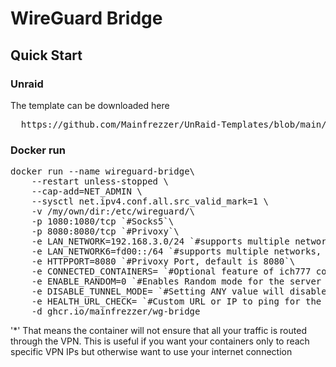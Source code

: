 # WireGuard Bridge

## Quick Start

### Unraid
The template can be downloaded here
<pre>
  https://github.com/Mainfrezzer/UnRaid-Templates/blob/main/mainfrezzer-wg-bridge.xml
</pre>

### Docker run
<pre>
docker run --name wireguard-bridge\
    --restart unless-stopped \
    --cap-add=NET_ADMIN \
    --sysctl net.ipv4.conf.all.src_valid_mark=1 \
    -v /my/own/dir:/etc/wireguard/\
    -p 1080:1080/tcp `#Socks5`\
    -p 8080:8080/tcp `#Privoxy`\
    -e LAN_NETWORK=192.168.3.0/24 `#supports multiple networks, use "," as divider`\
    -e LAN_NETWORK6=fd00::/64 `#supports multiple networks, use "," as divider`\
    -e HTTPPORT=8080 `#Privoxy Port, default is 8080`\
    -e CONNECTED_CONTAINERS= `#Optional feature of ich777 container`\
    -e ENABLE_RANDOM=0 `#Enables Random mode for the server chosen, picks a file from /etc/wireguard at random`\
    -e DISABLE_TUNNEL_MODE= `#Setting ANY value will disable the VPN tunnel enforcement.*`\
    -e HEALTH_URL_CHECK= `#Custom URL or IP to ping for the healthcheck`\
    -d ghcr.io/mainfrezzer/wg-bridge
</pre>

'*' That means the container will not ensure that all your traffic is routed through the VPN. This is useful if you want your containers only to reach specific VPN IPs but otherwise want to use your internet connection
